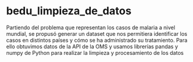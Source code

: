 # bedu_limpieza_de_datos
Partiendo del problema que representan los casos de malaria a nivel mundial, se propusó generar un dataset que nos permitiera identificar los casos en distintos países y cómo se ha administrado su tratamiento. Para ello obtuvimos datos de la API de la OMS y usamos librerías pandas y numpy de Python para realizar la limpieza y procesamiento de los datos

